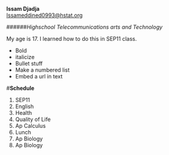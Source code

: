 **Issam Djadja**  
Issameddined0993@hstat.org

######*Highschool Telecommunications arts and Technology*

My age is 17. I learned how to do this in SEP11 class.
* Bold
* italicize
* Bullet stuff
* Make a numbered list
* Embed a url in text


#**Schedule**

1) SEP11
2) English
3) Health
4) Quality of Life
5) Ap Calculus
6) Lunch
7) Ap Biology
8) Ap Biology
